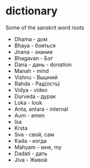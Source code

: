 # dictionary
Some of the sanskrit word roots

- Dhama - дом
- Bhaya - бояться
- Jnana - знание
- Bhagavan - Бог
- Dana - дань - donation
- Manah - mind
- Vishnu - Вышний
- Rahda - Рад(ость)
- Vidya - video
- Durveda - дурак
- Loka - look
- Anta, antara - internal
- Aum - amen
- Isa
- Krsta
- Sva - свой, сам
- Kada - когда
- Mahyam - мне, my
- Dadati - дать
- Jiva - Живой
